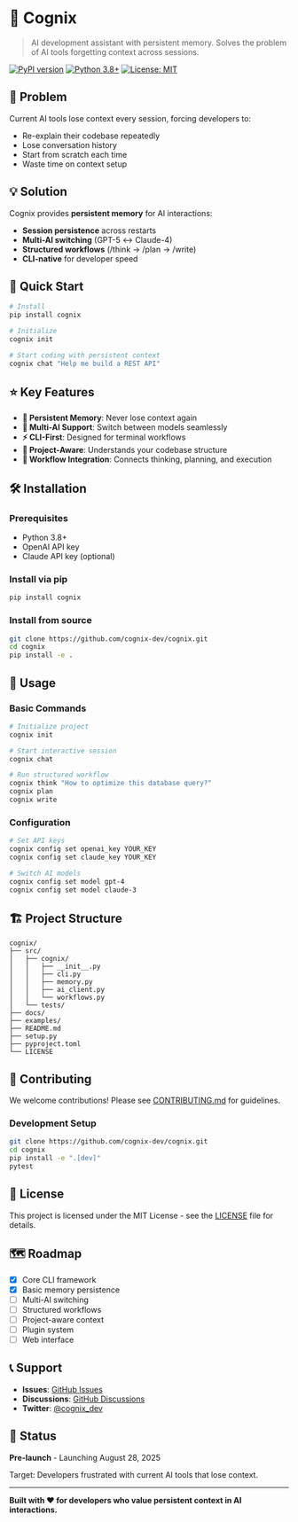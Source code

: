 # 🤖 Cognix

> AI development assistant with persistent memory. Solves the problem of AI tools forgetting context across sessions.

[![PyPI version](https://badge.fury.io/py/cognix.svg)](https://badge.fury.io/py/cognix)
[![Python 3.8+](https://img.shields.io/badge/python-3.8+-blue.svg)](https://www.python.org/downloads/)
[![License: MIT](https://img.shields.io/badge/License-MIT-yellow.svg)](https://opensource.org/licenses/MIT)

## 🎯 **Problem**

Current AI tools lose context every session, forcing developers to:
- Re-explain their codebase repeatedly
- Lose conversation history
- Start from scratch each time
- Waste time on context setup

## 💡 **Solution**

Cognix provides **persistent memory** for AI interactions:
- **Session persistence** across restarts
- **Multi-AI switching** (GPT-5 ↔ Claude-4)
- **Structured workflows** (/think → /plan → /write)
- **CLI-native** for developer speed

## 🚀 **Quick Start**

```bash
# Install
pip install cognix

# Initialize
cognix init

# Start coding with persistent context
cognix chat "Help me build a REST API"
```

## ⭐ **Key Features**

- **🧠 Persistent Memory**: Never lose context again
- **🔄 Multi-AI Support**: Switch between models seamlessly  
- **⚡ CLI-First**: Designed for terminal workflows
- **📁 Project-Aware**: Understands your codebase structure
- **🔗 Workflow Integration**: Connects thinking, planning, and execution

## 🛠️ **Installation**

### Prerequisites
- Python 3.8+
- OpenAI API key
- Claude API key (optional)

### Install via pip
```bash
pip install cognix
```

### Install from source
```bash
git clone https://github.com/cognix-dev/cognix.git
cd cognix
pip install -e .
```

## 📖 **Usage**

### Basic Commands
```bash
# Initialize project
cognix init

# Start interactive session
cognix chat

# Run structured workflow
cognix think "How to optimize this database query?"
cognix plan
cognix write
```

### Configuration
```bash
# Set API keys
cognix config set openai_key YOUR_KEY
cognix config set claude_key YOUR_KEY

# Switch AI models
cognix config set model gpt-4
cognix config set model claude-3
```

## 🏗️ **Project Structure**

```
cognix/
├── src/
│   ├── cognix/
│   │   ├── __init__.py
│   │   ├── cli.py
│   │   ├── memory.py
│   │   ├── ai_client.py
│   │   └── workflows.py
│   └── tests/
├── docs/
├── examples/
├── README.md
├── setup.py
├── pyproject.toml
└── LICENSE
```

## 🤝 **Contributing**

We welcome contributions! Please see [CONTRIBUTING.md](CONTRIBUTING.md) for guidelines.

### Development Setup
```bash
git clone https://github.com/cognix-dev/cognix.git
cd cognix
pip install -e ".[dev]"
pytest
```

## 📄 **License**

This project is licensed under the MIT License - see the [LICENSE](LICENSE) file for details.

## 🗺️ **Roadmap**

- [x] Core CLI framework
- [x] Basic memory persistence
- [ ] Multi-AI switching
- [ ] Structured workflows
- [ ] Project-aware context
- [ ] Plugin system
- [ ] Web interface

## 📞 **Support**

- **Issues**: [GitHub Issues](https://github.com/cognix-dev/cognix/issues)
- **Discussions**: [GitHub Discussions](https://github.com/cognix-dev/cognix/discussions)
- **Twitter**: [@cognix_dev](https://twitter.com/cognix_dev)

## 🎉 **Status**

**Pre-launch** - Launching August 28, 2025

Target: Developers frustrated with current AI tools that lose context.

---

**Built with ❤️ for developers who value persistent context in AI interactions.**
